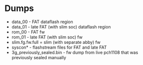 # Dumps

* data_00 - FAT dataflash region
* data_01 - late FAT (with slim soc) dataflash region
* rom_00 - FAT fw
* rom_01 - late FAT (with slim soc) fw
* slim.fg.fw.full = slim (with separate abby) fw
* syscon* - flashstream files for FAT and late FAT
* 3g_previously_sealed.bin - fw dump from live pch1108 that was previously sealed manually
